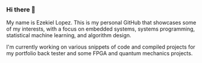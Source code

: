 ### Hi there 👋

My name is Ezekiel Lopez. This is my personal GitHub that showcases some of my interests, with a focus on embedded systems, systems programming, statistical machine learning, and algorithm design.

I'm currently working on various snippets of code and compiled projects for my portfolio back tester and some FPGA and quantum mechanics projects. 

<!-- **lopeze25/lopeze25** is a ✨ _special_ ✨ repository because its `README.md` (this file) appears on your GitHub profile.

Here are some ideas to get you started:
--> 
<!-- ### 🔭 I’m currently working on ...
-Working with Java fundamentals, Relational databases with MySQL, Web API Design 

-My personal portfolio. 

### 🌱 I’m currently learning ...

-MySQL
-Pythonkk
-Java
-Springboot 

### 👯 I’m looking to collaborate on ...
test eedit
-Backend Development Projects

### 💬 Ask me about ...
---> 

